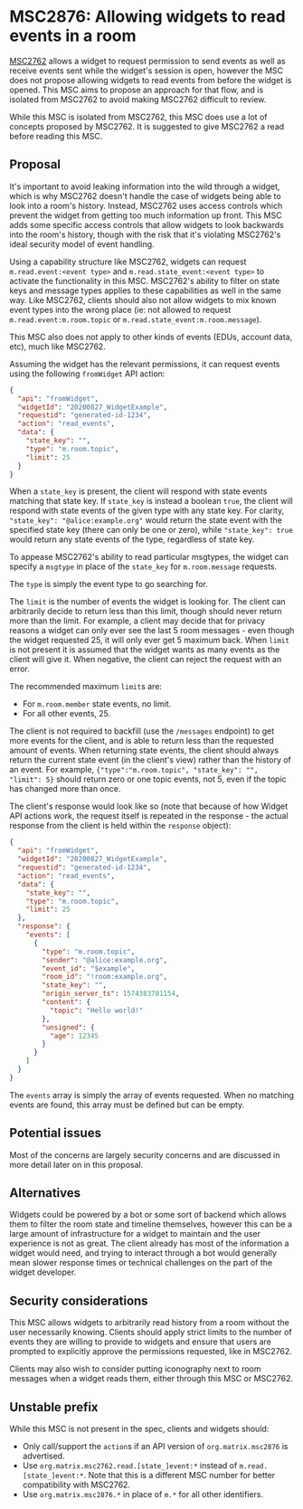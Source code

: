 # MSC2876: Allowing widgets to read events in a room

[MSC2762](https://github.com/matrix-org/matrix-doc/pull/2762) allows a widget to request permission
to send events as well as receive events sent while the widget's session is open, however the MSC
does not propose allowing widgets to read events from before the widget is opened. This MSC aims
to propose an approach for that flow, and is isolated from MSC2762 to avoid making MSC2762 difficult
to review.

While this MSC is isolated from MSC2762, this MSC does use a lot of concepts proposed by MSC2762. It
is suggested to give MSC2762 a read before reading this MSC.

## Proposal

It's important to avoid leaking information into the wild through a widget, which is why MSC2762
doesn't handle the case of widgets being able to look into a room's history. Instead, MSC2762 uses
access controls which prevent the widget from getting too much information up front. This MSC adds
some specific access controls that allow widgets to look backwards into the room's history, though
with the risk that it's violating MSC2762's ideal security model of event handling.

Using a capability structure like MSC2762, widgets can request `m.read.event:<event type>` and
`m.read.state_event:<event type>` to activate the functionality in this MSC. MSC2762's ability to
filter on state keys and message types applies to these capabilities as well in the same way. Like
MSC2762, clients should also not allow widgets to mix known event types into the wrong place (ie:
not allowed to request `m.read.event:m.room.topic` or `m.read.state_event:m.room.message`).

This MSC also does not apply to other kinds of events (EDUs, account data, etc), much like MSC2762.

Assuming the widget has the relevant permissions, it can request events using the following `fromWidget`
API action:

```json
{
  "api": "fromWidget",
  "widgetId": "20200827_WidgetExample",
  "requestid": "generated-id-1234",
  "action": "read_events",
  "data": {
    "state_key": "",
    "type": "m.room.topic",
    "limit": 25
  }
}
```

When a `state_key` is present, the client will respond with state events matching that state key. If
`state_key` is instead a boolean `true`, the client will respond with state events of the given type
with any state key. For clarity, `"state_key": "@alice:example.org"` would return the state event with
the specified state key (there can only be one or zero), while `"state_key": true` would return any
state events of the type, regardless of state key.

To appease MSC2762's ability to read particular msgtypes, the widget can specify a `msgtype` in place
of the `state_key` for `m.room.message` requests.

The `type` is simply the event type to go searching for.

The `limit` is the number of events the widget is looking for. The client can arbitrarily decide to
return less than this limit, though should never return more than the limit. For example, a client
may decide that for privacy reasons a widget can only ever see the last 5 room messages - even though
the widget requested 25, it will only ever get 5 maximum back. When `limit` is not present it is
assumed that the widget wants as many events as the client will give it. When negative, the client
can reject the request with an error.

The recommended maximum `limit`s are:

* For `m.room.member` state events, no limit.
* For all other events, 25.

The client is not required to backfill (use the `/messages` endpoint) to get more events for the
client, and is able to return less than the requested amount of events. When returning state events,
the client should always return the current state event (in the client's view) rather than the history
of an event. For example, `{"type":"m.room.topic", "state_key": "", "limit": 5}` should return zero
or one topic events, not 5, even if the topic has changed more than once.

The client's response would look like so (note that because of how Widget API actions work, the request
itself is repeated in the response - the actual response from the client is held within the `response`
object):

```json
{
  "api": "fromWidget",
  "widgetId": "20200827_WidgetExample",
  "requestid": "generated-id-1234",
  "action": "read_events",
  "data": {
    "state_key": "",
    "type": "m.room.topic",
    "limit": 25
  },
  "response": {
    "events": [
      {
        "type": "m.room.topic",
        "sender": "@alice:example.org",
        "event_id": "$example",
        "room_id": "!room:example.org",
        "state_key": "",
        "origin_server_ts": 1574383781154,
        "content": {
          "topic": "Hello world!"
        },
        "unsigned": {
          "age": 12345
        }
      }
    ]
  }
}
```

The `events` array is simply the array of events requested. When no matching events are found, this
array must be defined but can be empty.

## Potential issues

Most of the concerns are largely security concerns and are discussed in more detail later on in this
proposal.

## Alternatives

Widgets could be powered by a bot or some sort of backend which allows them to filter the room state
and timeline themselves, however this can be a large amount of infrastructure for a widget to maintain
and the user experience is not as great. The client already has most of the information a widget would
need, and trying to interact through a bot would generally mean slower response times or technical
challenges on the part of the widget developer.

## Security considerations

This MSC allows widgets to arbitrarily read history from a room without the user necessarily knowing.
Clients should apply strict limits to the number of events they are willing to provide to widgets
and ensure that users are prompted to explicitly approve the permissions requested, like in MSC2762.

Clients may also wish to consider putting iconography next to room messages when a widget reads them,
either through this MSC or MSC2762.

## Unstable prefix

While this MSC is not present in the spec, clients and widgets should:

* Only call/support the `action`s if an API version of `org.matrix.msc2876` is advertised.
* Use `org.matrix.msc2762.read.[state_]event:*` instead of `m.read.[state_]event:*`. Note that this
  is a different MSC number for better compatibility with MSC2762.
* Use `org.matrix.msc2876.*` in place of `m.*` for all other identifiers.
